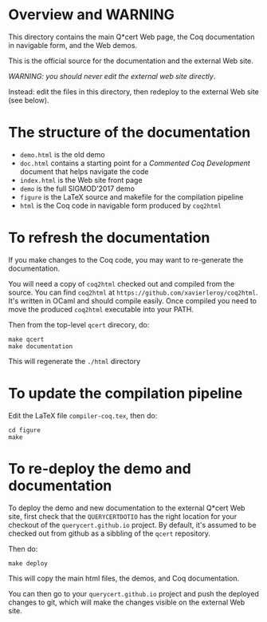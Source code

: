 # Overview and WARNING

This directory contains the main Q*cert Web page, the Coq
documentation in navigable form, and the Web demos.

This is the official source for the documentation and the external Web
site.

*WARNING: you should never edit the external web site directly*.

Instead: edit the files in this directory, then redeploy to the
external Web site (see below).

# The structure of the documentation

- `demo.html` is the old demo
- `doc.html` contains a starting point for a _Commented Coq Development_ document that helps navigate the code
- `index.html` is the Web site front page
- `demo` is the full SIGMOD'2017 demo
- `figure` is the LaTeX source and makefile for the compilation pipeline
- `html` is the Coq code in navigable form produced by `coq2html`

# To refresh the documentation

If you make changes to the Coq code, you may want to re-generate the
documentation.

You will need a copy of `coq2html` checked out and compiled from the
source. You can find `coq2html` at
`https://github.com/xavierleroy/coq2html`. It's written in OCaml and
should compile easily. Once compiled you need to move the produced
`coq2html` executable into your PATH.

Then from the top-level `qcert` direcory, do:

```
make qcert
make documentation
```

This will regenerate the `./html` directory

# To update the compilation pipeline

Edit the LaTeX file `compiler-coq.tex`, then do:

```
cd figure
make
```

# To re-deploy the demo and documentation

To deploy the demo and new documentation to the external Q*cert Web
site, first check that the `QUERYCERTDOTIO` has the right location for
your checkout of the `querycert.github.io` project. By default, it's
assumed to be checked out from github as a sibbling of the `qcert`
repository.

Then do:
```
make deploy
```

This will copy the main html files, the demos, and Coq documentation.

You can then go to your `querycert.github.io` project and push the
deployed changes to git, which will make the changes visible on the
external Web site.

